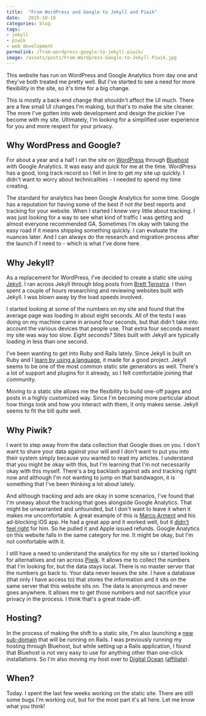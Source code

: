 ```yaml
---
title:  "From WordPress and Google to Jekyll and Piwik"
date:   2015-10-16
categories: blog
tags:
- jekyll
- piwik
- web development
permalink: /from-wordpress-google-to-jekyll-piwik/
image: /assets/posts/From-Wordpress-Google-to-Jekyll-Piwik.jpg
---
```


This website has run on WordPress and Google Analytics from day one and they've both treated me pretty well. But I've started to see a need for more flexibility in the site, so it's time for a big change.

<!--more-->

This is mostly a back-end change that shouldn't affect the UI much. There are a few small UI changes I'm making, but that's to make the site cleaner. The more I've gotten into web development and design the pickier I've become with my site. Ultimately, I'm looking for a simplified user experience for you and more respect for your privacy.

## Why WordPress and Google?

For about a year and a half I ran the site on [WordPress][WordPress] through [Bluehost][Bluehost] with Google Analytics.  It was easy and quick for me at the time. WordPress has a good, long track record so I fell in line to get my site up quickly. I didn't want to worry about technicalities - I needed to spend my time creating.

The standard for analytics has been Google Analytics for some time. Google has a reputation for having some of the best if not *the* best reports and tracking for your website. When I started I knew very little about tracking. I was just looking for a way to see what kind of traffic I was getting and almost everyone recommended GA. Sometimes I'm okay with taking the easy road if it means shipping something quickly. I can evaluate the nuances later. And I can always do the research and migration process after the launch if I need to - which is what I've done here.

## Why Jekyll?

As a replacement for WordPress, I've decided to create a static site using [Jekyll][Jekyll]. I ran across Jekyll through blog posts from [Brett Terpstra][BrettTerpstra]. I then spent a couple of hours researching and reviewing websites built with Jekyll. I was blown away by the load speeds involved.

I started looking at some of the numbers on my site and found that the average page was loading in about eight seconds. All of the tests I was doing on my machine came in around four seconds, but that didn't take into account the various devices that people use. That extra four seconds meant my site was way too slow. *Eight seconds?* Sites built with Jekyll are typically loading in less than one second.

I've been wanting to get into Ruby and Rails lately. Since Jekyll is built on Ruby and I [learn by using a language][LearnComputerLanguage], it made for a good project. Jekyll seems to be one of the most common static site generators as well. There's a lot of support and plugins for it already, so I felt comfortable joining that community.

Moving to a static site allows me the flexibility to build one-off pages and posts in a highly customized way. Since I'm becoming more particular about how things look and how you interact with them, it only makes sense. Jekyll seems to fit the bill quite well.

## Why Piwik?

I want to step away from the data collection that Google does on you. I don't want to share your data against your will and I don't want to put you into their system simply because you wanted to read my articles. I understand that you might be okay with this, but I'm learning that I'm not necessarily okay with this myself. There's a big backlash against ads and tracking right now and although I'm not wanting to jump on that bandwagon, it is something that I've been thinking a lot about lately.

And although tracking and ads are okay in some scenarios, I've found that I'm uneasy about the tracking that goes alongside Google Analytics. That might be unwarranted and unfounded, but I don't want to leave it when it makes me uncomfortable. A great example of this is [Marco Arment][MarcoArment] and his ad-blocking iOS app. He had a great app and it worked well, but it [didn't feel right][MarcoDidntFeelRight] for him. So he pulled it and Apple issued refunds. Google Analytics on this website falls in the same category for me. It might be okay, but I'm not comfortable with it.

I still have a need to understand the analytics for my site so I started looking for alternatives and ran across [Piwik][Piwik]. It allows me to collect the numbers that I'm looking for, but the data stays local. There is no master server that the numbers go back to. Your data never leaves the site. I have a database (that only I have access to) that stores the information and it sits on the same server that this website sits on. The data is anonymous and never goes anywhere. It allows me to get those numbers and not sacrifice your privacy in the process. I think that's a great trade-off.

## Hosting?

In the process of making the shift to a static site, I'm also launching a [new sub-domain][Tools] that will be running on Rails. I was previously running my hosting through Bluehost, but while setting up a Rails application, I found that Bluehost is not very easy to use for anything other than one-click installations. So I'm also moving my host over to [Digital Ocean][DigitalOcean] ([affiliate][DigitalOceanAffiliate]).

## When?

Today. I spent the last few weeks working on the static site. There are still some bugs I'm working out, but for the most part it's all here. Let me know what you think!

[Jekyll]: http://jekyllrb.com/
[Piwik]: http://piwik.org/
[MarcoDidntFeelRight]: http://www.marco.org/2015/09/18/just-doesnt-feel-good
[Tools]: http://tools.joebuhlig.com/
[Bluehost]: http://www.bluehost.com/
[WordPress]: https://wordpress.org/
[BrettTerpstra]: http://brettterpstra.com/
[MarcoArment]: http://www.marco.org/
[DigitalOceanAffiliate]: https://www.digitalocean.com/?refcode=b0f9f06b6067
[LearnComputerLanguage]: http://joebuhlig.com/7/
[DigitalOcean]: https://www.digitalocean.com/